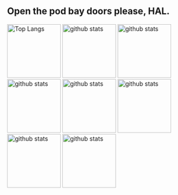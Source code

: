 ## Open the pod bay doors please, HAL.

<p align="left"> 
  <img alt="Top Langs" height="125px" src="https://github-readme-stats.vercel.app/api/top-langs/?username=yu5uke-1024&show_icons=true&theme=radical&hide=jupyter%20notebook" />
  <img alt="github stats" height="125px" src="https://github-readme-stats.vercel.app/api?username=yu5uke-1024&theme=merko&show_icons=true" />
    <img alt="github stats" height="125px" src="https://github-readme-stats.vercel.app/api?username=yu5uke-1024&theme=gruvbox&show_icons=true" />
      <img alt="github stats" height="125px" src="https://github-readme-stats.vercel.app/api?username=yu5uke-1024&theme=tokyonight&show_icons=true" />
        <img alt="github stats" height="125px" src="https://github-readme-stats.vercel.app/api?username=yu5uke-1024&theme=cobalt&show_icons=true" />
          <img alt="github stats" height="125px" src="https://github-readme-stats.vercel.app/api?username=yu5uke-1024&theme=synthwave&show_icons=true" />
        <img alt="github stats" height="125px" src="https://github-readme-stats.vercel.app/api?username=yu5uke-1024&theme=highcontrast&show_icons=true" />
          <img alt="github stats" height="125px" src="https://github-readme-stats.vercel.app/api?username=yu5uke-1024&theme=dracula&show_icons=true" />
</p>

